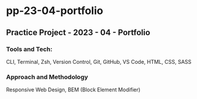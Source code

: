 # pp-23-04-portfolio

## Practice Project - 2023 - 04 - Portfolio

### Tools and Tech:

CLI, Terminal, Zsh, Version Control, Git, GitHub, VS Code, HTML, CSS, SASS

### Approach and Methodology

Responsive Web Design, BEM (Block Element Modifier)
